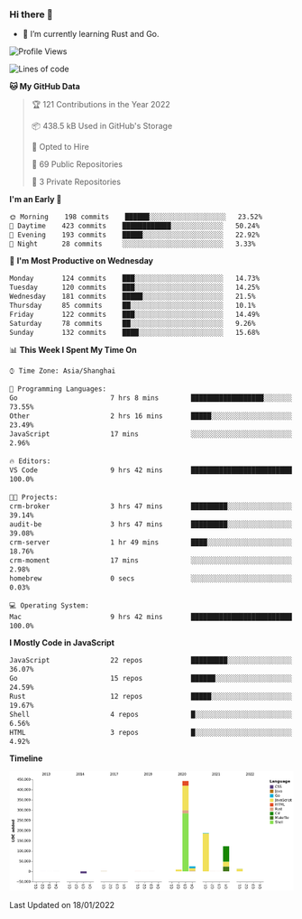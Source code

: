 ### Hi there 👋

- 🌱 I’m currently learning Rust and Go.

<!--START_SECTION:waka-->
![Profile Views](http://img.shields.io/badge/Profile%20Views-0-blue)

![Lines of code](https://img.shields.io/badge/From%20Hello%20World%20I%27ve%20Written-796%20Thousand%20lines%20of%20code-blue)

**🐱 My GitHub Data** 

> 🏆 121 Contributions in the Year 2022
 > 
> 📦 438.5 kB Used in GitHub's Storage 
 > 
> 💼 Opted to Hire
 > 
> 📜 69 Public Repositories 
 > 
> 🔑 3 Private Repositories  
 > 
**I'm an Early 🐤** 

```text
🌞 Morning    198 commits    ██████░░░░░░░░░░░░░░░░░░░   23.52% 
🌆 Daytime    423 commits    ████████████░░░░░░░░░░░░░   50.24% 
🌃 Evening    193 commits    █████░░░░░░░░░░░░░░░░░░░░   22.92% 
🌙 Night      28 commits     ░░░░░░░░░░░░░░░░░░░░░░░░░   3.33%

```
📅 **I'm Most Productive on Wednesday** 

```text
Monday       124 commits    ███░░░░░░░░░░░░░░░░░░░░░░   14.73% 
Tuesday      120 commits    ███░░░░░░░░░░░░░░░░░░░░░░   14.25% 
Wednesday    181 commits    █████░░░░░░░░░░░░░░░░░░░░   21.5% 
Thursday     85 commits     ██░░░░░░░░░░░░░░░░░░░░░░░   10.1% 
Friday       122 commits    ███░░░░░░░░░░░░░░░░░░░░░░   14.49% 
Saturday     78 commits     ██░░░░░░░░░░░░░░░░░░░░░░░   9.26% 
Sunday       132 commits    ████░░░░░░░░░░░░░░░░░░░░░   15.68%

```


📊 **This Week I Spent My Time On** 

```text
⌚︎ Time Zone: Asia/Shanghai

💬 Programming Languages: 
Go                       7 hrs 8 mins        ██████████████████░░░░░░░   73.55% 
Other                    2 hrs 16 mins       █████░░░░░░░░░░░░░░░░░░░░   23.49% 
JavaScript               17 mins             ░░░░░░░░░░░░░░░░░░░░░░░░░   2.96%

🔥 Editors: 
VS Code                  9 hrs 42 mins       █████████████████████████   100.0%

🐱‍💻 Projects: 
crm-broker               3 hrs 47 mins       █████████░░░░░░░░░░░░░░░░   39.14% 
audit-be                 3 hrs 47 mins       █████████░░░░░░░░░░░░░░░░   39.08% 
crm-server               1 hr 49 mins        ████░░░░░░░░░░░░░░░░░░░░░   18.76% 
crm-moment               17 mins             ░░░░░░░░░░░░░░░░░░░░░░░░░   2.98% 
homebrew                 0 secs              ░░░░░░░░░░░░░░░░░░░░░░░░░   0.03%

💻 Operating System: 
Mac                      9 hrs 42 mins       █████████████████████████   100.0%

```

**I Mostly Code in JavaScript** 

```text
JavaScript               22 repos            █████████░░░░░░░░░░░░░░░░   36.07% 
Go                       15 repos            ██████░░░░░░░░░░░░░░░░░░░   24.59% 
Rust                     12 repos            █████░░░░░░░░░░░░░░░░░░░░   19.67% 
Shell                    4 repos             █░░░░░░░░░░░░░░░░░░░░░░░░   6.56% 
HTML                     3 repos             █░░░░░░░░░░░░░░░░░░░░░░░░   4.92%

```


**Timeline**

![Chart not found](https://raw.githubusercontent.com/elton/elton/main/charts/bar_graph.png) 


 Last Updated on 18/01/2022
<!--END_SECTION:waka-->

<!--
**elton/elton** is a ✨ _special_ ✨ repository because its `README.md` (this file) appears on your GitHub profile.

Here are some ideas to get you started:

- 🔭 I’m currently working on ...
- 🌱 I’m currently learning ...
- 👯 I’m looking to collaborate on ...
- 🤔 I’m looking for help with ...
- 💬 Ask me about ...
- 📫 How to reach me: ...
- 😄 Pronouns: ...
- ⚡ Fun fact: ...
-->
